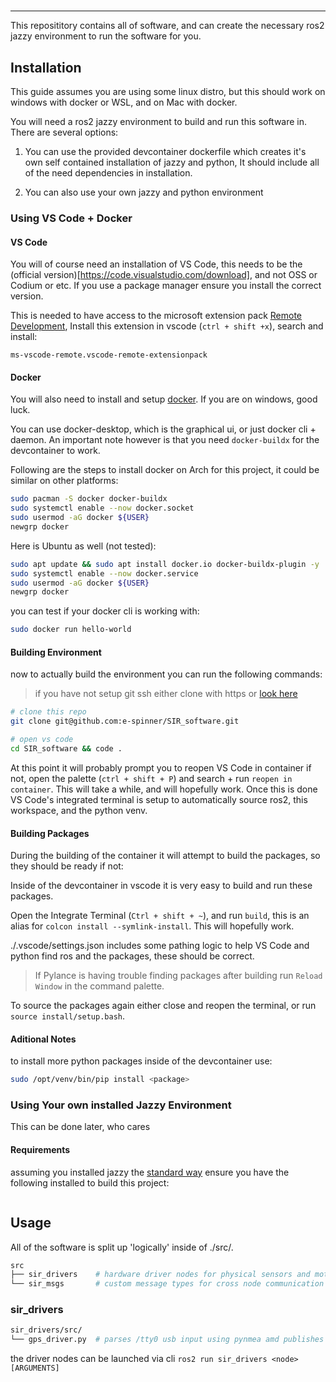#
>
---

This reposititory contains all of software, and can create the necessary ros2 jazzy environment to run the software for you.

## Installation
This guide assumes you are using some linux distro, but this should work on windows with docker or WSL, and on Mac with docker.

You will need a ros2 jazzy environment to build and run this software in. There are several options:

1. You can use the provided devcontainer dockerfile which creates it's own self contained installation of jazzy and python, It should include all of the need dependencies in installation.

2. You can also use your own jazzy and python environment

### Using VS Code + Docker

#### VS Code
You will of course need an installation of VS Code, this needs to be the (official version)[https://code.visualstudio.com/download], and not OSS or Codium or etc. If you use a package manager ensure you install the correct version.

This is needed to have access to the microsoft extension pack [Remote Development](https://marketplace.visualstudio.com/items?itemName=ms-vscode-remote.vscode-remote-extensionpack), Install this extension in vscode (`ctrl + shift +x`), search and install:

```
ms-vscode-remote.vscode-remote-extensionpack
```

#### Docker
You will also need to install and setup [docker](https://docs.docker.com/get-started/get-docker/). If you are on windows, good luck.

You can use docker-desktop, which is the graphical ui, or just docker cli + daemon. An important note however is that you need `docker-buildx` for the devcontainer to work.

Following are the steps to install docker on Arch for this project, it could be similar on other platforms:
```bash
sudo pacman -S docker docker-buildx
sudo systemctl enable --now docker.socket
sudo usermod -aG docker ${USER}
newgrp docker
```

Here is Ubuntu as well (not tested):
```bash
sudo apt update && sudo apt install docker.io docker-buildx-plugin -y
sudo systemctl enable --now docker.service
sudo usermod -aG docker ${USER}
newgrp docker
```

you can test if your docker cli is working with:
```bash
sudo docker run hello-world
```

#### Building Environment
now to actually build the environment you can run the following commands:

> if you have not setup git ssh either clone with https or [look here](https://docs.github.com/en/authentication/connecting-to-github-with-ssh)

```bash
# clone this repo
git clone git@github.com:e-spinner/SIR_software.git

# open vs code
cd SIR_software && code .
```

At this point it will probably prompt you to reopen VS Code in container if not, open the palette (`ctrl + shift + P`) and search + run `reopen in container`. This will take a while, and will hopefully work. Once this is done VS Code's integrated terminal is setup to automatically source ros2, this workspace, and the python venv.

#### Building Packages
During the building of the container it will attempt to build the packages, so they should be ready if not:

Inside of the devcontainer in vscode it is very easy to build and run these packages.

Open the Integrate Terminal (`Ctrl + shift + ~`), and run `build`, this is an alias for `colcon install --symlink-install`. This will hopefully work.

./.vscode/settings.json includes some pathing logic to help VS Code and python find ros and the packages, these should be correct.
> If Pylance is having trouble finding packages after building run `Reload Window` in the command palette.

To source the packages again either close and reopen the terminal, or run `source install/setup.bash`.


#### Aditional Notes
to install more python packages inside of the devcontainer use:
```bash
sudo /opt/venv/bin/pip install <package>
```

### Using Your own installed Jazzy Environment
This can be done later, who cares

#### Requirements

assuming you installed jazzy the [standard way](https://docs.ros.org/en/jazzy/Installation.html)
ensure you have the following installed to build this project:

```bash

```

## Usage

All of the software is split up 'logically' inside of ./src/.

```bash
src
├── sir_drivers    # hardware driver nodes for physical sensors and motors
└── sir_msgs       # custom message types for cross node communication
```

### sir_drivers

```bash
sir_drivers/src/
└── gps_driver.py  # parses /tty0 usb input using pynmea amd publishes to -t topic
```

the driver nodes can be launched via cli `ros2 run sir_drivers <node> [ARGUMENTS]`


